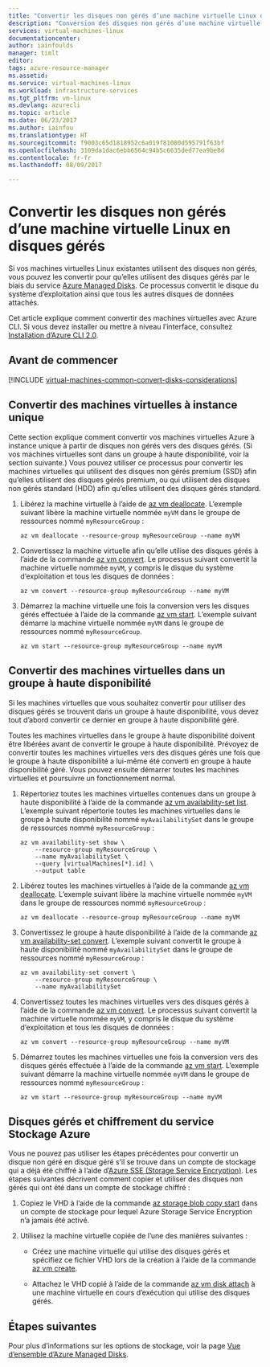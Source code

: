 ```yaml
---
title: "Convertir les disques non gérés d’une machine virtuelle Linux dans Azure en disques gérés - Azure Managed Disks | Microsoft Docs"
description: "Conversion des disques non gérés d’une machine virtuelle Linux en disques gérés à l’aide d’Azure CLI 2.0 dans le modèle de déploiement Resource Manager"
services: virtual-machines-linux
documentationcenter: 
author: iainfoulds
manager: timlt
editor: 
tags: azure-resource-manager
ms.assetid: 
ms.service: virtual-machines-linux
ms.workload: infrastructure-services
ms.tgt_pltfrm: vm-linux
ms.devlang: azurecli
ms.topic: article
ms.date: 06/23/2017
ms.author: iainfou
ms.translationtype: HT
ms.sourcegitcommit: f9003c65d1818952c6a019f81080d595791f63bf
ms.openlocfilehash: 3109da1dac6ebb6564c94b5c6635ded77ea9be8d
ms.contentlocale: fr-fr
ms.lasthandoff: 08/09/2017

---
```


# <a name="convert-a-linux-virtual-machine-from-unmanaged-disks-to-managed-disks"></a>Convertir les disques non gérés d’une machine virtuelle Linux en disques gérés

Si vos machines virtuelles Linux existantes utilisent des disques non gérés, vous pouvez les convertir pour qu’elles utilisent des disques gérés par le biais du service [Azure Managed Disks](../../storage/storage-managed-disks-overview.md). Ce processus convertit le disque du système d’exploitation ainsi que tous les autres disques de données attachés.

Cet article explique comment convertir des machines virtuelles avec Azure CLI. Si vous devez installer ou mettre à niveau l’interface, consultez [Installation d’Azure CLI 2.0](/cli/azure/install-azure-cli). 

## <a name="before-you-begin"></a>Avant de commencer

[!INCLUDE [virtual-machines-common-convert-disks-considerations](../../../includes/virtual-machines-common-convert-disks-considerations.md)]


## <a name="convert-single-instance-vms"></a>Convertir des machines virtuelles à instance unique
Cette section explique comment convertir vos machines virtuelles Azure à instance unique à partir de disques non gérés vers des disques gérés. (Si vos machines virtuelles sont dans un groupe à haute disponibilité, voir la section suivante.) Vous pouvez utiliser ce processus pour convertir les machines virtuelles qui utilisent des disques non gérés premium (SSD) afin qu’elles utilisent des disques gérés premium, ou qui utilisent des disques non gérés standard (HDD) afin qu’elles utilisent des disques gérés standard.

1. Libérez la machine virtuelle à l’aide de [az vm deallocate](/cli/azure/vm#deallocate). L’exemple suivant libère la machine virtuelle nommée `myVM` dans le groupe de ressources nommé `myResourceGroup` :

    ```azurecli
    az vm deallocate --resource-group myResourceGroup --name myVM
    ```

2. Convertissez la machine virtuelle afin qu’elle utilise des disques gérés à l’aide de la commande [az vm convert](/cli/azure/vm#convert). Le processus suivant convertit la machine virtuelle nommée `myVM`, y compris le disque du système d’exploitation et tous les disques de données :

    ```azurecli
    az vm convert --resource-group myResourceGroup --name myVM
    ```

3. Démarrez la machine virtuelle une fois la conversion vers les disques gérés effectuée à l’aide de la commande [az vm start](/cli/azure/vm#start). L’exemple suivant démarre la machine virtuelle nommée `myVM` dans le groupe de ressources nommé `myResourceGroup`.

    ```azurecli
    az vm start --resource-group myResourceGroup --name myVM
    ```

## <a name="convert-vms-in-an-availability-set"></a>Convertir des machines virtuelles dans un groupe à haute disponibilité

Si les machines virtuelles que vous souhaitez convertir pour utiliser des disques gérés se trouvent dans un groupe à haute disponibilité, vous devez tout d’abord convertir ce dernier en groupe à haute disponibilité géré.

Toutes les machines virtuelles dans le groupe à haute disponibilité doivent être libérées avant de convertir le groupe à haute disponibilité. Prévoyez de convertir toutes les machines virtuelles vers des disques gérés une fois que le groupe à haute disponibilité a lui-même été converti en groupe à haute disponibilité géré. Vous pouvez ensuite démarrer toutes les machines virtuelles et poursuivre un fonctionnement normal.

1. Répertoriez toutes les machines virtuelles contenues dans un groupe à haute disponibilité à l’aide de la commande [az vm availability-set list](/cli/azure/vm/availability-set#list). L’exemple suivant répertorie toutes les machines virtuelles dans le groupe à haute disponibilité nommé `myAvailabilitySet` dans le groupe de ressources nommé `myResourceGroup` :

    ```azurecli
    az vm availability-set show \
        --resource-group myResourceGroup \
        --name myAvailabilitySet \
        --query [virtualMachines[*].id] \
        --output table
    ```

2. Libérez toutes les machines virtuelles à l’aide de la commande [az vm deallocate](/cli/azure/vm#deallocate). L’exemple suivant libère la machine virtuelle nommée `myVM` dans le groupe de ressources nommé `myResourceGroup` :

    ```azurecli
    az vm deallocate --resource-group myResourceGroup --name myVM
    ```

3. Convertissez le groupe à haute disponibilité à l’aide de la commande [az vm availability-set convert](/cli/azure/vm/availability-set#convert). L’exemple suivant convertit le groupe à haute disponibilité nommé `myAvailabilitySet` dans le groupe de ressources nommé `myResourceGroup` :

    ```azurecli
    az vm availability-set convert \
        --resource-group myResourceGroup \
        --name myAvailabilitySet
    ```

4. Convertissez toutes les machines virtuelles vers des disques gérés à l’aide de la commande [az vm convert](/cli/azure/vm#convert). Le processus suivant convertit la machine virtuelle nommée `myVM`, y compris le disque du système d’exploitation et tous les disques de données :

    ```azurecli
    az vm convert --resource-group myResourceGroup --name myVM
    ```

5. Démarrez toutes les machines virtuelles une fois la conversion vers des disques gérés effectuée à l’aide de la commande [az vm start](/cli/azure/vm#start). L’exemple suivant démarre la machine virtuelle nommée `myVM` dans le groupe de ressources nommé `myResourceGroup` :

    ```azurecli
    az vm start --resource-group myResourceGroup --name myVM
    ```

## <a name="managed-disks-and-azure-storage-service-encryption"></a>Disques gérés et chiffrement du service Stockage Azure
Vous ne pouvez pas utiliser les étapes précédentes pour convertir un disque non géré en disque géré s’il se trouve dans un compte de stockage qui a déjà été chiffré à l’aide d’[Azure SSE (Storage Service Encryption)](../../storage/storage-service-encryption.md?toc=%2fazure%2fvirtual-machines%2flinux%2ftoc.json). Les étapes suivantes décrivent comment copier et utiliser des disques non gérés qui ont été dans un compte de stockage chiffré :

1. Copiez le VHD à l’aide de la commande [az storage blob copy start](/cli/azure/storage/blob/copy#start) dans un compte de stockage pour lequel Azure Storage Service Encryption n’a jamais été activé.

2. Utilisez la machine virtuelle copiée de l’une des manières suivantes :

   * Créez une machine virtuelle qui utilise des disques gérés et spécifiez ce fichier VHD lors de la création à l’aide de la commande [az vm create](/cli/azure/vm#create).

   * Attachez le VHD copié à l’aide de la commande [az vm disk attach](/cli/azure/vm/disk#attach) à une machine virtuelle en cours d’exécution qui utilise des disques gérés.

## <a name="next-steps"></a>Étapes suivantes
Pour plus d’informations sur les options de stockage, voir la page [Vue d’ensemble d’Azure Managed Disks](../../storage/storage-managed-disks-overview.md).

